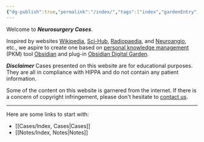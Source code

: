 ```yaml
---
{"dg-publish":true,"permalink":"/index/","tags":["index","gardenEntry","gardenEntry","gardenEntry","gardenEntry","gardenEntry","gardenEntry","gardenEntry"],"created":"2023-04-24T21:21:28.000-05:00","updated":"2023-05-23T21:50:26.864-05:00"}
---
```



Welcome to ***Neurosurgery Cases***.

Inspired by websites [Wikipedia](https://www.wikipedia.org/), [Sci-Hub](https://www.sci-hub.st/), [Radiopaedia](https://radiopaedia.org/), and [Neuroangio](http://neuroangio.org/), etc., we aspire to create one based on [personal knowledge management](https://en.wikipedia.org/wiki/Personal_knowledge_management) (PKM) tool [Obsidian](https://obsidian.md/) and plug-in [Obsidian Digital Garden](https://dg-docs.ole.dev/).

***Disclaimer***
Cases presented on this website are for educational purposes. They are all in compliance with HIPPA and do not contain any patient information.

Some of the content on this website is garnered from the internet. If there is a concern of copyright infringement, please don't hesitate to [contact us](mailto:contact@neurosurgerycases.com).

---

Here are some links to start with:
- [[Cases/Index, Cases\|Cases]]
- [[Notes/Index, Notes\|Notes]]
